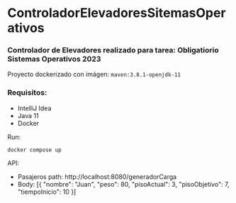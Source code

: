 # ControladorElevadoresSitemasOperativos

### Controlador de Elevadores realizado para tarea: Obligatiorio Sistemas Operativos 2023

Proyecto dockerizado con imágen: `maven:3.8.1-openjdk-11`

### Requisitos:
- IntelliJ Idea
- Java 11
- Docker

Run:
```
docker compose up
```

API:
- Pasajeros path: http://localhost:8080/generadorCarga
- Body: [{
  "nombre": "Juan",
  "peso": 80,
  "pisoActual": 3,
  "pisoObjetivo": 7,
  "tiempoInicio": 10
  }]
